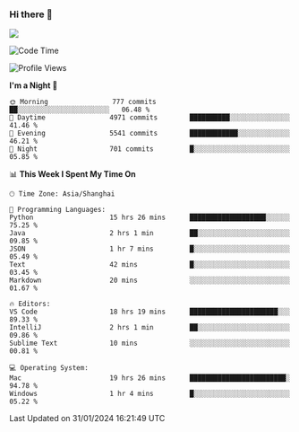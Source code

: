 ### Hi there 👋

<!--
**JJAYCHEN1e/jjaychen1e** is a ✨ _special_ ✨ repository because its `README.md` (this file) appears on your GitHub profile.

Here are some ideas to get you started:

- 🔭 I’m currently working on ...
- 🌱 I’m currently learning ...
- 👯 I’m looking to collaborate on ...
- 🤔 I’m looking for help with ...
- 💬 Ask me about ...
- 📫 How to reach me: ...
- 😄 Pronouns: ...
- ⚡ Fun fact: ...
-->

[![](https://github-readme-stats.vercel.app/api?username=jjaychen1e&show_icons=true)](https://github.com/jjaychen1e/github-readme-stats?count_private=true)

<!--START_SECTION:waka-->
![Code Time](http://img.shields.io/badge/Code%20Time-978%20hrs%2039%20mins-blue)

![Profile Views](http://img.shields.io/badge/Profile%20Views-0-blue)

**I'm a Night 🦉** 

```text
🌞 Morning                777 commits         ██░░░░░░░░░░░░░░░░░░░░░░░   06.48 % 
🌆 Daytime                4971 commits        ██████████░░░░░░░░░░░░░░░   41.46 % 
🌃 Evening                5541 commits        ████████████░░░░░░░░░░░░░   46.21 % 
🌙 Night                  701 commits         █░░░░░░░░░░░░░░░░░░░░░░░░   05.85 % 
```


📊 **This Week I Spent My Time On** 

```text
🕑︎ Time Zone: Asia/Shanghai

💬 Programming Languages: 
Python                   15 hrs 26 mins      ███████████████████░░░░░░   75.25 % 
Java                     2 hrs 1 min         ██░░░░░░░░░░░░░░░░░░░░░░░   09.85 % 
JSON                     1 hr 7 mins         █░░░░░░░░░░░░░░░░░░░░░░░░   05.49 % 
Text                     42 mins             █░░░░░░░░░░░░░░░░░░░░░░░░   03.45 % 
Markdown                 20 mins             ░░░░░░░░░░░░░░░░░░░░░░░░░   01.67 % 

🔥 Editors: 
VS Code                  18 hrs 19 mins      ██████████████████████░░░   89.33 % 
IntelliJ                 2 hrs 1 min         ██░░░░░░░░░░░░░░░░░░░░░░░   09.86 % 
Sublime Text             10 mins             ░░░░░░░░░░░░░░░░░░░░░░░░░   00.81 % 

💻 Operating System: 
Mac                      19 hrs 26 mins      ████████████████████████░   94.78 % 
Windows                  1 hr 4 mins         █░░░░░░░░░░░░░░░░░░░░░░░░   05.22 % 
```


 Last Updated on 31/01/2024 16:21:49 UTC
<!--END_SECTION:waka-->
